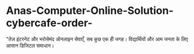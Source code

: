 # Anas-Computer-Online-Solution-cybercafe-order-
"तेज़ इंटरनेट और भरोसेमंद ऑनलाइन सेवाएँ, सब कुछ एक ही जगह। विद्यार्थियों और आम जनता के लिए आसान डिजिटल समाधान।
